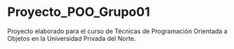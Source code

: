 # Proyecto_POO_Grupo01
Proyecto elaborado para el curso de Técnicas de Programación Orientada a Objetos en la Universidad Privada del Norte.
